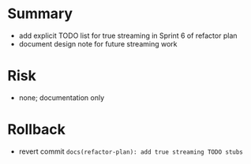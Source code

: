 # Summary
- add explicit TODO list for true streaming in Sprint 6 of refactor plan
- document design note for future streaming work

# Risk
- none; documentation only

# Rollback
- revert commit `docs(refactor-plan): add true streaming TODO stubs`
